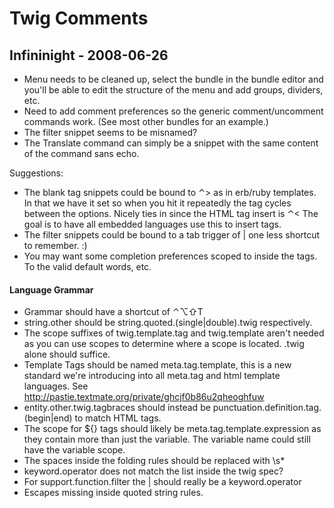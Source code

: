 # Twig Comments

## Infininight - 2008-06-26

* Menu needs to be cleaned up, select the bundle in the bundle editor and you'll be able to edit the structure of the menu and add groups, dividers, etc.
* Need to add comment preferences so the generic comment/uncomment commands work. (See most other bundles for an example.)
* The filter snippet seems to be misnamed?
* The Translate command can simply be a snippet with the same content of the command sans echo.

Suggestions:

* The blank tag snippets could be bound to ⌃> as in erb/ruby templates. In that we have it set so when you hit it repeatedly the tag cycles between the options. Nicely ties in since the HTML tag insert is ⌃< The goal is to have all embedded languages use this to insert tags.
* The filter snippets could be bound to a tab trigger of | one less shortcut to remember. :)
* You may want some completion preferences scoped to inside the tags. To the valid default words, etc.

#### Language Grammar

* Grammar should have a shortcut of ⌃⌥⇧T
* string.other should be string.quoted.(single|double).twig respectively.
* The scope suffixes of twig.template.tag and twig.template aren't needed as you can use scopes to determine where a scope is located. .twig alone should suffice.
* Template Tags should be named meta.tag.template, this is a new standard we're introducing into all meta.tag and html template languages. See <http://pastie.textmate.org/private/ghcjf0b86u2qheoghfuw>
* entity.other.twig.tagbraces should instead be punctuation.definition.tag.(begin|end) to match HTML tags.
* The scope for ${} tags should likely be meta.tag.template.expression as they contain more than just the variable. The variable name could still have the variable scope.
* The spaces inside the folding rules should be replaced with \s*
* keyword.operator does not match the list inside the twig spec?
* For support.function.filter the | should really be a keyword.operator
* Escapes missing inside quoted string rules.
